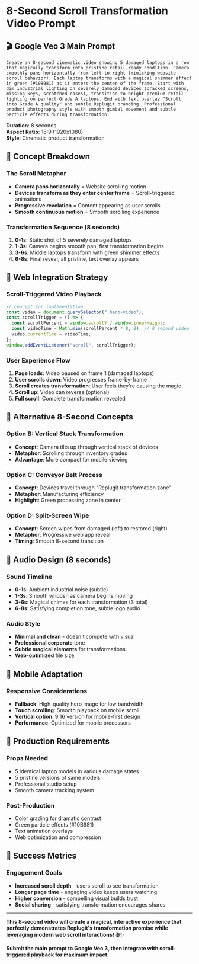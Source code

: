 # 8-Second Scroll Transformation Video Prompt

## 🎬 **Google Veo 3 Main Prompt**

```
Create an 8-second cinematic video showing 5 damaged laptops in a row that magically transform into pristine retail-ready condition. Camera smoothly pans horizontally from left to right (mimicking website scroll behavior). Each laptop transforms with a magical shimmer effect in green (#10B981) as it enters the center of the frame. Start with dim industrial lighting on severely damaged devices (cracked screens, missing keys, scratched cases), transition to bright premium retail lighting on perfect Grade A laptops. End with text overlay "Scroll into Grade A quality" and subtle Replugit branding. Professional product photography style with smooth gimbal movement and subtle particle effects during transformation.
```

**Duration**: 8 seconds  
**Aspect Ratio**: 16:9 (1920x1080)  
**Style**: Cinematic product transformation

## 🎯 **Concept Breakdown**

### The Scroll Metaphor

- **Camera pans horizontally** = Website scrolling motion
- **Devices transform as they enter center frame** = Scroll-triggered animations
- **Progressive revelation** = Content appearing as user scrolls
- **Smooth continuous motion** = Smooth scrolling experience

### Transformation Sequence (8 seconds)

1. **0-1s**: Static shot of 5 severely damaged laptops
2. **1-3s**: Camera begins smooth pan, first transformation begins
3. **3-6s**: Middle laptops transform with green shimmer effects
4. **6-8s**: Final reveal, all pristine, text overlay appears

## 🔄 **Web Integration Strategy**

### Scroll-Triggered Video Playback

```javascript
// Concept for implementation
const video = document.querySelector(".hero-video");
const scrollTrigger = () => {
  const scrollPercent = window.scrollY / window.innerHeight;
  const videoTime = Math.min(scrollPercent * 8, 8); // 8 second video
  video.currentTime = videoTime;
};
window.addEventListener("scroll", scrollTrigger);
```

### User Experience Flow

1. **Page loads**: Video paused on frame 1 (damaged laptops)
2. **User scrolls down**: Video progresses frame-by-frame
3. **Scroll creates transformation**: User feels they're causing the magic
4. **Scroll up**: Video can reverse (optional)
5. **Full scroll**: Complete transformation revealed

## 🎨 **Alternative 8-Second Concepts**

### Option B: Vertical Stack Transformation

- **Concept**: Camera tilts up through vertical stack of devices
- **Metaphor**: Scrolling through inventory grades
- **Advantage**: More compact for mobile viewing

### Option C: Conveyor Belt Process

- **Concept**: Devices travel through "Replugit transformation zone"
- **Metaphor**: Manufacturing efficiency
- **Highlight**: Green processing zone in center

### Option D: Split-Screen Wipe

- **Concept**: Screen wipes from damaged (left) to restored (right)
- **Metaphor**: Progressive web app reveal
- **Timing**: Smooth 8-second transition

## 🎵 **Audio Design (8 seconds)**

### Sound Timeline

- **0-1s**: Ambient industrial noise (subtle)
- **1-3s**: Smooth whoosh as camera begins moving
- **3-6s**: Magical chimes for each transformation (3 total)
- **6-8s**: Satisfying completion tone, subtle logo audio

### Audio Style

- **Minimal and clean** - doesn't compete with visual
- **Professional corporate** tone
- **Subtle magical elements** for transformations
- **Web-optimized** file size

## 📱 **Mobile Adaptation**

### Responsive Considerations

- **Fallback**: High-quality hero image for low bandwidth
- **Touch scrolling**: Smooth playback on mobile scroll
- **Vertical option**: 9:16 version for mobile-first design
- **Performance**: Optimized for mobile processors

## 🚀 **Production Requirements**

### Props Needed

- 5 identical laptop models in various damage states
- 5 pristine versions of same models
- Professional studio setup
- Smooth camera tracking system

### Post-Production

- Color grading for dramatic contrast
- Green particle effects (#10B981)
- Text animation overlays
- Web optimization and compression

## 🎯 **Success Metrics**

### Engagement Goals

- **Increased scroll depth** - users scroll to see transformation
- **Longer page time** - engaging video keeps users watching
- **Higher conversion** - compelling visual builds trust
- **Social sharing** - satisfying transformation encourages shares

---

**This 8-second video will create a magical, interactive experience that perfectly demonstrates Replugit's transformation promise while leveraging modern web scroll interactions!** 🎬✨

**Submit the main prompt to Google Veo 3, then integrate with scroll-triggered playback for maximum impact.**
